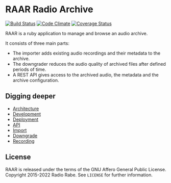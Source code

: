 # RAAR Radio Archive

[![Build Status](https://github.com/radiorabe/raar/actions/workflows/build.yml/badge.svg)](https://github.com/radiorabe/raar/actions/workflows/build.yml)
[![Code Climate](https://codeclimate.com/github/radiorabe/raar/badges/gpa.svg)](https://codeclimate.com/github/radiorabe/raar)
[![Coverage Status](https://coveralls.io/repos/github/radiorabe/raar/badge.svg?branch=master)](https://coveralls.io/github/radiorabe/raar?branch=master)

RAAR is a ruby application to manage and browse an audio archive.

It consists of three main parts:

* The importer adds existing audio recordings and their metadata to the archive.
* The downgrader reduces the audio quality of archived files after defined periods of time.
* A REST API gives access to the archived audio, the metadata and the archive configuration.

## Digging deeper

* [Architecture](doc/architecture.md)
* [Development](doc/development.md)
* [Deployment](doc/deployment.md)
* [API](doc/api.md)
* [Import](doc/import.md)
* [Downgrade](doc/downgrade.md)
* [Recording](doc/recording.md)

## License

RAAR is released under the terms of the GNU Affero General Public License.
Copyright 2015-2022 Radio Rabe.
See `LICENSE` for further information.
